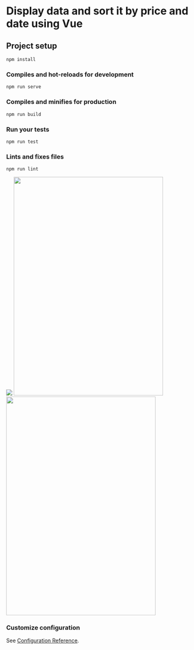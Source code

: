 # Display data and sort it by price and date using Vue



## Project setup
```
npm install
```

### Compiles and hot-reloads for development
```
npm run serve
```

### Compiles and minifies for production
```
npm run build
```

### Run your tests
```
npm run test
```

### Lints and fixes files
```
npm run lint
```

<div>
  <img src="https://user-images.githubusercontent.com/35015159/133996370-ddf5a6c7-0a42-4f92-bff7-62f27e2bc71d.png" />
  <img src="https://user-images.githubusercontent.com/35015159/133996378-ea260632-447d-434c-958a-12b1b3675e67.png" width="400" height="585"/>
  <img src="https://user-images.githubusercontent.com/35015159/133996396-f8ccee51-049e-43c8-93d1-8d93ae3efe99.png" width="400" height="585"/>
  </div>




### Customize configuration
See [Configuration Reference](https://cli.vuejs.org/config/).
